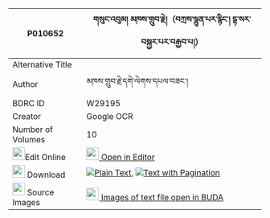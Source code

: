 |P010652|གསུང་འབུམ། མཁས་གྲུབ་རྗེ།（བཀྲས་ལྷུན་པར་རྙིང་། དྷ་སར་བསྐྱར་པར་བརྒྱབ་པ།） 
| --- | --- 
|Alternative Title |
|Author| མཁས་གྲུབ་རྗེ་དགེ་ལེགས་དཔལ་བཟང་།
|BDRC ID | W29195
|Creator | Google OCR
|Number of Volumes| 10
|<img width="25" src="https://img.icons8.com/color/25/000000/edit-property.png">Edit Online| [<img width="25" src="https://avatars.githubusercontent.com/u/45091458?s=200&v=4"> Open in Editor](http://editor.openpecha.org/P010652)
|<img width="25" src="https://img.icons8.com/fluent/48/000000/download-2.png"/>  Download | [![](https://img.icons8.com/color/20/000000/txt.png)Plain Text](https://github.com/Openpecha/P010652/releases/download/v2/sungbum_khedrub_je_tre_lhunpa__plain_P010652.zip), [![](https://img.icons8.com/color/20/000000/txt.png)Text with Pagination](https://github.com/Openpecha/P010652/releases/download/v2/sungbum_khedrub_je_tre_lhunpa__pages_P010652.zip)
|<img width="25" src="https://img.icons8.com/plasticine/100/000000/pictures-folder.png"/>  Source Images | [<img width="25" src="https://library.bdrc.io/icons/BUDA-small.svg"> Images of text file open in BUDA](https://library.bdrc.io/show/bdr:W29195)